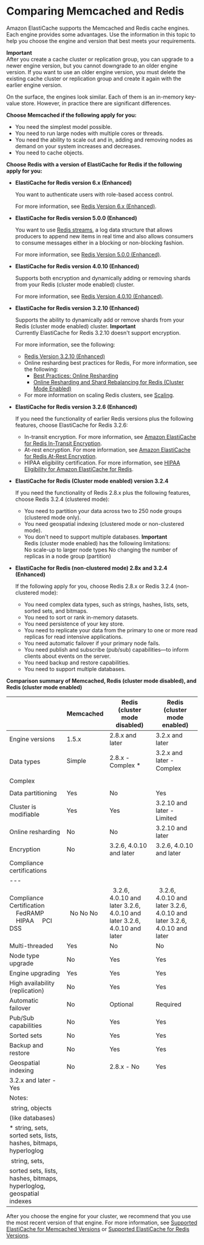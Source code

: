 # Comparing Memcached and Redis<a name="SelectEngine"></a>

Amazon ElastiCache supports the Memcached and Redis cache engines\. Each engine provides some advantages\. Use the information in this topic to help you choose the engine and version that best meets your requirements\.

**Important**  
After you create a cache cluster or replication group, you can upgrade to a newer engine version, but you cannot downgrade to an older engine version\. If you want to use an older engine version, you must delete the existing cache cluster or replication group and create it again with the earlier engine version\.

On the surface, the engines look similar\. Each of them is an in\-memory key\-value store\. However, in practice there are significant differences\. 

**Choose Memcached if the following apply for you:**
+ You need the simplest model possible\.
+ You need to run large nodes with multiple cores or threads\.
+ You need the ability to scale out and in, adding and removing nodes as demand on your system increases and decreases\.
+ You need to cache objects\.

**Choose Redis with a version of ElastiCache for Redis if the following apply for you:**
+ **ElastiCache for Redis version 6\.x \(Enhanced\)**

  You want to authenticate users with role\-based access control\.

  For more information, see [Redis Version 6\.x \(Enhanced\)](https://docs.aws.amazon.com/AmazonElastiCache/latest/red-ug/supported-engine-versions.html#redis-version-6.x)\.
+ **ElastiCache for Redis version 5\.0\.0 \(Enhanced\)**

  You want to use [ Redis streams](https://redis.io/topics/streams-intro), a log data structure that allows producers to append new items in real time and also allows consumers to consume messages either in a blocking or non\-blocking fashion\.

  For more information, see [Redis Version 5\.0\.0 \(Enhanced\)](https://docs.aws.amazon.com/AmazonElastiCache/latest/red-ug/supported-engine-versions.html#redis-version-5-0)\.
+ **ElastiCache for Redis version 4\.0\.10 \(Enhanced\)**

  Supports both encryption and dynamically adding or removing shards from your Redis \(cluster mode enabled\) cluster\.

  For more information, see [Redis Version 4\.0\.10 \(Enhanced\)](https://docs.aws.amazon.com/AmazonElastiCache/latest/red-ug/supported-engine-versions.html#redis-version-4-0-10)\.
+ **ElastiCache for Redis version 3\.2\.10 \(Enhanced\)**

  Supports the ability to dynamically add or remove shards from your Redis \(cluster mode enabled\) cluster\.
**Important**  
Currently ElastiCache for Redis 3\.2\.10 doesn't support encryption\.

  For more information, see the following:
  + [Redis Version 3\.2\.10 \(Enhanced\)](https://docs.aws.amazon.com/AmazonElastiCache/latest/red-ug/supported-engine-versions.html#redis-version-3-2-10)
  + Online resharding best practices for Redis, For more information, see the following:
    + [Best Practices: Online Resharding](https://docs.aws.amazon.com/AmazonElastiCache/latest/red-ug/best-practices-online-resharding.html)
    + [Online Resharding and Shard Rebalancing for Redis \(Cluster Mode Enabled\)](https://docs.aws.amazon.com/AmazonElastiCache/latest/red-ug/redis-cluster-resharding-online.html)
  + For more information on scaling Redis clusters, see [Scaling](https://docs.aws.amazon.com/AmazonElastiCache/latest/red-ug/Scaling.html)\.

    
+ **ElastiCache for Redis version 3\.2\.6 \(Enhanced\)**

  If you need the functionality of earlier Redis versions plus the following features, choose ElastiCache for Redis 3\.2\.6:
  + In\-transit encryption\. For more information, see [Amazon ElastiCache for Redis In\-Transit Encryption](https://docs.aws.amazon.com/AmazonElastiCache/latest/red-ug/in-transit-encryption.html)\.
  + At\-rest encryption\. For more information, see [Amazon ElastiCache for Redis At\-Rest Encryption](https://docs.aws.amazon.com/AmazonElastiCache/latest/red-ug/at-rest-encryption.html)\.
  + HIPAA eligibility certification\. For more information, see [HIPAA Eligibility for Amazon ElastiCache for Redis](https://docs.aws.amazon.com/AmazonElastiCache/latest/red-ug/elasticache-compliance-hipaa.html)\.

    
+ **ElastiCache for Redis \(Cluster mode enabled\) version 3\.2\.4**

  If you need the functionality of Redis 2\.8\.x plus the following features, choose Redis 3\.2\.4 \(clustered mode\):
  + You need to partition your data across two to 250 node groups \(clustered mode only\)\.
  + You need geospatial indexing \(clustered mode or non\-clustered mode\)\.
  + You don't need to support multiple databases\.
**Important**  
Redis \(cluster mode enabled\) has the following limitations:  
No scale\-up to larger node types
No changing the number of replicas in a node group \(partition\)
+ **ElastiCache for Redis \(non\-clustered mode\) 2\.8x and 3\.2\.4 \(Enhanced\)**

  If the following apply for you, choose Redis 2\.8\.x or Redis 3\.2\.4 \(non\-clustered mode\):
  + You need complex data types, such as strings, hashes, lists, sets, sorted sets, and bitmaps\.
  + You need to sort or rank in\-memory datasets\.
  + You need persistence of your key store\.
  + You need to replicate your data from the primary to one or more read replicas for read intensive applications\.
  + You need automatic failover if your primary node fails\.
  + You need publish and subscribe \(pub/sub\) capabilities—to inform clients about events on the server\.
  + You need backup and restore capabilities\.
  + You need to support multiple databases\.


**Comparison summary of Memcached, Redis \(cluster mode disabled\), and Redis \(cluster mode enabled\)**  

|  |  Memcached  |  Redis \(cluster mode disabled\)  |  Redis \(cluster mode enabled\)  | 
| --- |--- |--- |--- |
| Engine versions | 1\.5\.x  | 2\.8\.x and later | 3\.2\.x and later | 
| Data types | Simple  | 2\.8\.x \- Complex \* | 3\.2\.x and later \- Complex  | 
| Complex  | 
| Data partitioning | Yes | No | Yes | 
| Cluster is modifiable | Yes | Yes | 3\.2\.10 and later \- Limited | 
| Online resharding | No | No | 3\.2\.10 and later | 
| Encryption | No | 3\.2\.6, 4\.0\.10 and later | 3\.2\.6, 4\.0\.10 and later | 
| Compliance certifications | 
| --- |
| Compliance Certification     FedRAMP     HIPAA     PCI DSS |   No No No |   3\.2\.6, 4\.0\.10 and later 3\.2\.6, 4\.0\.10 and later 3\.2\.6, 4\.0\.10 and later |   3\.2\.6, 4\.0\.10 and later 3\.2\.6, 4\.0\.10 and later 3\.2\.6, 4\.0\.10 and later | 
| Multi\-threaded | Yes | No | No | 
| Node type upgrade | No | Yes | Yes | 
| Engine upgrading | Yes | Yes | Yes | 
| High availability \(replication\) | No | Yes | Yes | 
| Automatic failover | No | Optional | Required | 
| Pub/Sub capabilities | No | Yes | Yes | 
| Sorted sets | No | Yes | Yes | 
| Backup and restore | No | Yes | Yes | 
| Geospatial indexing | No | 2\.8\.x \- No | Yes | 
| 3\.2\.x and later \- Yes | 
| Notes: | 
|  string, objects \(like databases\) | 
| \* string, sets, sorted sets, lists, hashes, bitmaps, hyperloglog | 
|  string, sets, sorted sets, lists, hashes, bitmaps, hyperloglog, geospatial indexes | 

After you choose the engine for your cluster, we recommend that you use the most recent version of that engine\. For more information, see [Supported ElastiCache for Memcached Versions](https://docs.aws.amazon.com/AmazonElastiCache/latest/mem-ug/CacheNodes.SupportedTypes.html) or [Supported ElastiCache for Redis Versions](https://docs.aws.amazon.com/AmazonElastiCache/latest/red-ug/CacheNodes.SupportedTypes.html)\.
